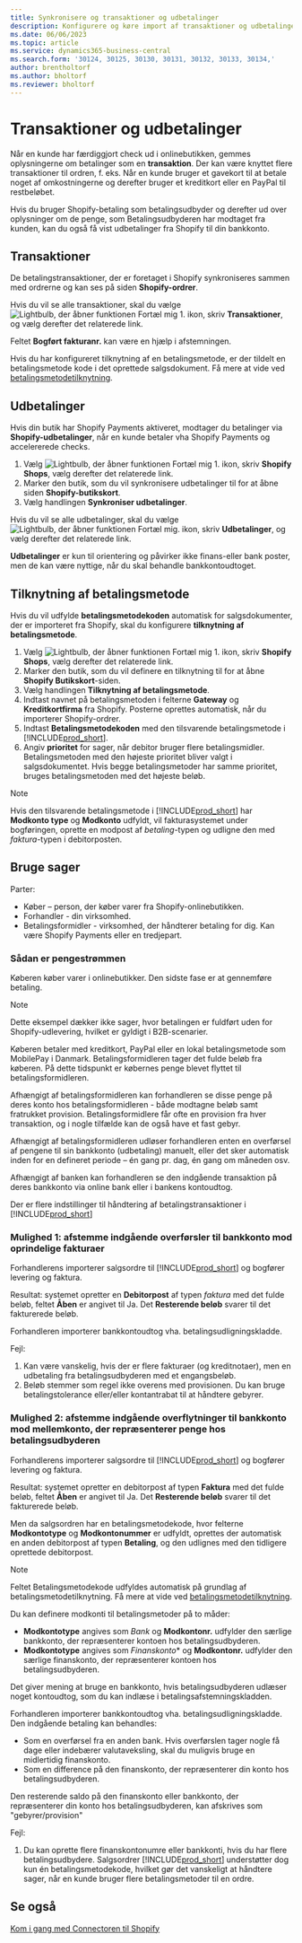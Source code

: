 ```yaml
---
title: Synkronisere og transaktioner og udbetalinger
description: Konfigurere og køre import af transaktioner og udbetalinger fra Shopify.
ms.date: 06/06/2023
ms.topic: article
ms.service: dynamics365-business-central
ms.search.form: '30124, 30125, 30130, 30131, 30132, 30133, 30134,'
author: brentholtorf
ms.author: bholtorf
ms.reviewer: bholtorf
---
```


# <a name="transactions-and-payouts"></a>Transaktioner og udbetalinger

Når en kunde har færdiggjort check ud i onlinebutikken, gemmes oplysningerne om betalinger som en **transaktion**. Der kan være knyttet flere transaktioner til ordren, f. eks. Når en kunde bruger et gavekort til at betale noget af omkostningerne og derefter bruger et kreditkort eller en PayPal til restbeløbet.

Hvis du bruger Shopify-betaling som betalingsudbyder og derefter ud over oplysninger om de penge, som Betalingsudbyderen har modtaget fra kunden, kan du også få vist udbetalinger fra Shopify til din bankkonto.

## <a name="transactions"></a>Transaktioner

De betalingstransaktioner, der er foretaget i Shopify synkroniseres sammen med ordrerne og kan ses på siden **Shopify-ordrer**.

Hvis du vil se alle transaktioner, skal du vælge ![Lightbulb, der åbner funktionen Fortæl mig 1.](../media/ui-search/search_small.png "Fortæl mig, hvad du vil foretage dig") ikon, skriv **Transaktioner**, og vælg derefter det relaterede link.

Feltet **Bogført fakturanr.** kan være en hjælp i afstemningen.

Hvis du har konfigureret tilknytning af en betalingsmetode, er der tildelt en betalingsmetode kode i det oprettede salgsdokument. Få mere at vide ved [betalingsmetodetilknytning](#payment-method-mapping).

## <a name="payouts"></a>Udbetalinger

Hvis din butik har Shopify Payments aktiveret, modtager du betalinger via **Shopify-udbetalinger**, når en kunde betaler vha Shopify Payments og accelererede checks.

1. Vælg ![Lightbulb, der åbner funktionen Fortæl mig 1.](../media/ui-search/search_small.png "Fortæl mig, hvad du vil foretage dig") ikon, skriv **Shopify Shops**, vælg derefter det relaterede link.
2. Marker den butik, som du vil synkronisere udbetalinger til for at åbne siden **Shopify-butikskort**.
3. Vælg handlingen **Synkroniser udbetalinger**.

Hvis du vil se alle udbetalinger, skal du vælge ![Lightbulb, der åbner funktionen Fortæl mig.](../media/ui-search/search_small.png "Fortæl mig, hvad du vil foretage dig") ikon, skriv **Udbetalinger**, og vælg derefter det relaterede link.

**Udbetalinger** er kun til orientering og påvirker ikke finans-eller bank poster, men de kan være nyttige, når du skal behandle bankkontoudtoget.

## <a name="payment-method-mapping"></a>Tilknytning af betalingsmetode

Hvis du vil udfylde **betalingsmetodekoden** automatisk for salgsdokumenter, der er importeret fra Shopify, skal du konfigurere **tilknytning af betalingsmetode**.

1. Vælg ![Lightbulb, der åbner funktionen Fortæl mig 1.](../media/ui-search/search_small.png "Fortæl mig, hvad du vil foretage dig") ikon, skriv **Shopify Shops**, vælg derefter det relaterede link.
2. Marker den butik, som du vil definere en tilknytning til for at åbne **Shopify Butikskort**-siden.
3. Vælg handlingen **Tilknytning af betalingsmetode**.
4. Indtast navnet på betalingsmetoden i felterne **Gateway** og **Kreditkortfirma** fra Shopify. Posterne oprettes automatisk, når du importerer Shopify-ordrer.
5. Indtast **Betalingsmetodekoden** med den tilsvarende betalingsmetode i [!INCLUDE[prod_short](../includes/prod_short.md)].
6. Angiv **prioritet** for sager, når debitor bruger flere betalingsmidler. Betalingsmetoden med den højeste prioritet bliver valgt i salgsdokumentet. Hvis begge betalingsmetoder har samme prioritet, bruges betalingsmetoden med det højeste beløb.

> [!NOTE]  
> Hvis den tilsvarende betalingsmetode i [!INCLUDE[prod_short](../includes/prod_short.md)] har **Modkonto type** og **Modkonto** udfyldt, vil fakturasystemet under bogføringen, oprette en modpost af *betaling*-typen og udligne den med *faktura*-typen i debitorposten.

## <a name="use-cases"></a>Bruge sager
  
Parter:

* Køber – person, der køber varer fra Shopify-onlinebutikken.
* Forhandler - din virksomhed.
* Betalingsformidler - virksomhed, der håndterer betaling for dig. Kan være Shopify Payments eller en tredjepart.

### <a name="how-money-flows"></a>Sådan er pengestrømmen

Køberen køber varer i onlinebutikker. Den sidste fase er at gennemføre betaling.

>[!NOTE]
> Dette eksempel dækker ikke sager, hvor betalingen er fuldført uden for Shopify-udlevering, hvilket er gyldigt i B2B-scenarier.
  
Køberen betaler med kreditkort, PayPal eller en lokal betalingsmetode som MobilePay i Danmark. Betalingsformidleren tager det fulde beløb fra køberen. På dette tidspunkt er købernes penge blevet flyttet til betalingsformidleren.

Afhængigt af betalingsformidleren kan forhandleren se disse penge på deres konto hos betalingsformidleren - både modtagne beløb samt fratrukket provision. Betalingsformidlere får ofte en provision fra hver transaktion, og i nogle tilfælde kan de også have et fast gebyr.
  
Afhængigt af betalingsformidleren udløser forhandleren enten en overførsel af pengene til sin bankkonto (udbetaling) manuelt, eller det sker automatisk inden for en defineret periode – én gang pr. dag, én gang om måneden osv.
  
Afhængigt af banken kan forhandleren se den indgående transaktion på deres bankkonto via online bank eller i bankens kontoudtog.

Der er flere indstillinger til håndtering af betalingstransaktioner i [!INCLUDE[prod_short](../includes/prod_short.md)]
  
### <a name="option-1-reconcile-incoming-transfers-to-bank-account-against-original-invoices"></a>Mulighed 1: afstemme indgående overførsler til bankkonto mod oprindelige fakturaer
  
Forhandlerens importerer salgsordre til [!INCLUDE[prod_short](../includes/prod_short.md)] og bogfører levering og faktura.

Resultat: systemet opretter en **Debitorpost** af typen *faktura* med det fulde beløb, feltet **Åben** er angivet til Ja. Det **Resterende beløb** svarer til det fakturerede beløb.

Forhandleren importerer bankkontoudtog vha. betalingsudligningskladde.

Fejl:

1. Kan være vanskelig, hvis der er flere fakturaer (og kreditnotaer), men en udbetaling fra betalingsudbyderen med et engangsbeløb.
2. Beløb stemmer som regel ikke overens med provisionen. Du kan bruge betalingstolerance eller/eller kontantrabat til at håndtere gebyrer.

### <a name="option-2-reconcile-incoming-transfers-to-bank-account-against-interim-account-representing-money-at-the-payment-provider"></a>Mulighed 2: afstemme indgående overflytninger til bankkonto mod mellemkonto, der repræsenterer penge hos betalingsudbyderen
  
Forhandlerens importerer salgsordre til [!INCLUDE[prod_short](../includes/prod_short.md)] og bogfører levering og faktura.
  
Resultat: systemet opretter en debitorpost af typen **Faktura** med det fulde beløb, feltet **Åben** er angivet til Ja. Det **Resterende beløb** svarer til det fakturerede beløb.

Men da salgsordren har en betalingsmetodekode, hvor felterne **Modkontotype** og **Modkontonummer** er udfyldt, oprettes der automatisk en anden debitorpost af typen **Betaling**, og den udlignes med den tidligere oprettede debitorpost.

>[!NOTE]
> Feltet Betalingsmetodekode udfyldes automatisk på grundlag af betalingsmetodetilknytning. Få mere at vide ved [betalingsmetodetilknytning](#payment-method-mapping).
  
Du kan definere modkonti til betalingsmetoder på to måder:

* **Modkontotype** angives som *Bank* og **Modkontonr.** udfylder den særlige bankkonto, der repræsenterer kontoen hos betalingsudbyderen.
* **Modkontotype** angives som *Finanskonto** og **Modkontonr.** udfylder den særlige finanskonto, der repræsenterer kontoen hos betalingsudbyderen.

Det giver mening at bruge en bankkonto, hvis betalingsudbyderen udlæser noget kontoudtog, som du kan indlæse i betalingsafstemningskladden.

Forhandleren importerer bankkontoudtog vha. betalingsudligningskladde. Den indgående betaling kan behandles:

* Som en overførsel fra en anden bank. Hvis overførslen tager nogle få dage eller indebærer valutaveksling, skal du muligvis bruge en midlertidig finanskonto.
* Som en difference på den finanskonto, der repræsenterer din konto hos betalingsudbyderen.
  
Den resterende saldo på den finanskonto eller bankkonto, der repræsenterer din konto hos betalingsudbyderen, kan afskrives som "gebyrer/provision"

Fejl:

1. Du kan oprette flere finanskontonumre eller bankkonti, hvis du har flere betalingsudbydere. Salgsordrer [!INCLUDE[prod_short](../includes/prod_short.md)] understøtter dog kun én betalingsmetodekode, hvilket gør det vanskeligt at håndtere sager, når en kunde bruger flere betalingsmetoder til en ordre.

## <a name="see-also"></a>Se også

[Kom i gang med Connectoren til Shopify](get-started.md)  
